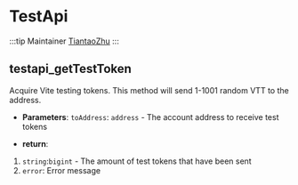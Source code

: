 # TestApi

:::tip Maintainer [TiantaoZhu](https://github.com/TiantaoZhu) :::

## testapi_getTestToken

Acquire Vite testing tokens. This method will send 1-1001 random VTT to the address.

- **Parameters**: `toAddress`: `address` - The account address to receive test tokens

- **return**:

1. `string`:`bigint` - The amount of test tokens that have been sent
2. `error`: Error message